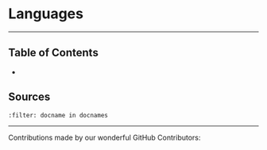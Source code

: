 # Languages


---

## Table of Contents

- 

## Sources

```{bibliography} references.bib
:filter: docname in docnames
```

---

Contributions made by our wonderful GitHub Contributors: 